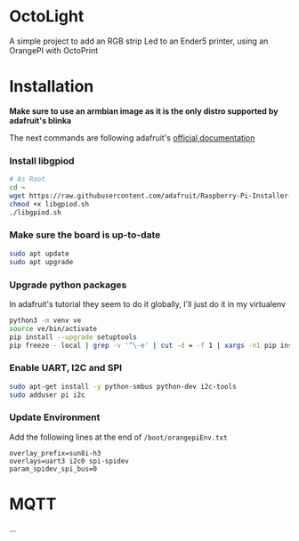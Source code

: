 # OctoLight
A simple project to add an RGB strip Led to an Ender5 printer, using an OrangePI with OctoPrint

# Installation

**Make sure to use an armbian image as it is the only distro supported by adafruit's blinka**

The next commands are following adafruit's [official documentation](https://learn.adafruit.com/circuitpython-on-orangepi-linux/orange-pi-pc-setup)

### Install libgpiod
```bash
# As Root
cd ~
wget https://raw.githubusercontent.com/adafruit/Raspberry-Pi-Installer-Scripts/master/libgpiod.sh
chmod +x libgpiod.sh
./libgpiod.sh
```

### Make sure the board is up-to-date
```bash
sudo apt update
sudo apt upgrade
```

### Upgrade python packages
In adafruit's tutorial they seem to do it globally, I'll just do it in my virtualenv
```bash
python3 -m venv ve
source ve/bin/activate
pip install --upgrade setuptools
pip freeze - local | grep -v '^\-e' | cut -d = -f 1 | xargs -n1 pip install -U
```

### Enable UART, I2C and SPI
```bash
sudo apt-get install -y python-smbus python-dev i2c-tools
sudo adduser pi i2c
```

### Update Environment
Add the following lines at the end of `/boot/orangepiEnv.txt`
```
overlay_prefix=sun8i-h3
overlays=uart3 i2c0 spi-spidev
param_spidev_spi_bus=0
```

# MQTT
...
